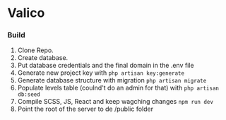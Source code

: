 # Valico

### Build

1) Clone Repo.
2) Create database.
3) Put database credentials and the final domain in the .env file
4) Generate new project key with `php artisan key:generate`
5) Generate database structure with migration `php artisan migrate`
6) Populate levels table (coulnd't do an admin for that) with `php artisan db:seed`
7) Compile SCSS, JS, React and keep wagching changes `npm run dev`
8) Point the root of the server to de /public folder

